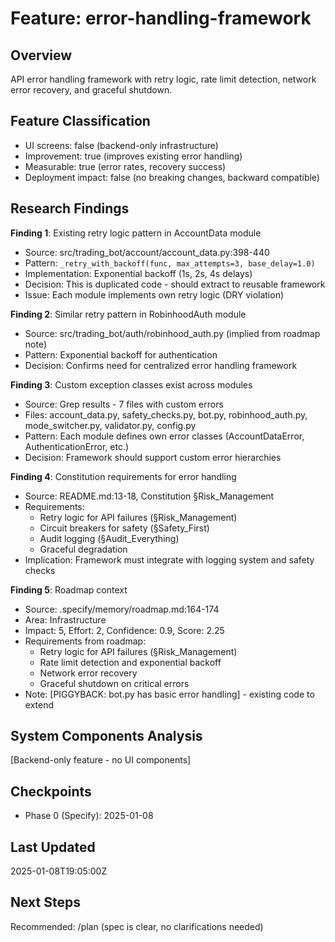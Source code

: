 # Feature: error-handling-framework

## Overview
API error handling framework with retry logic, rate limit detection, network error recovery, and graceful shutdown.

## Feature Classification
- UI screens: false (backend-only infrastructure)
- Improvement: true (improves existing error handling)
- Measurable: true (error rates, recovery success)
- Deployment impact: false (no breaking changes, backward compatible)

## Research Findings

**Finding 1**: Existing retry logic pattern in AccountData module
- Source: src/trading_bot/account/account_data.py:398-440
- Pattern: `_retry_with_backoff(func, max_attempts=3, base_delay=1.0)`
- Implementation: Exponential backoff (1s, 2s, 4s delays)
- Decision: This is duplicated code - should extract to reusable framework
- Issue: Each module implements own retry logic (DRY violation)

**Finding 2**: Similar retry pattern in RobinhoodAuth module
- Source: src/trading_bot/auth/robinhood_auth.py (implied from roadmap note)
- Pattern: Exponential backoff for authentication
- Decision: Confirms need for centralized error handling framework

**Finding 3**: Custom exception classes exist across modules
- Source: Grep results - 7 files with custom errors
- Files: account_data.py, safety_checks.py, bot.py, robinhood_auth.py, mode_switcher.py, validator.py, config.py
- Pattern: Each module defines own error classes (AccountDataError, AuthenticationError, etc.)
- Decision: Framework should support custom error hierarchies

**Finding 4**: Constitution requirements for error handling
- Source: README.md:13-18, Constitution §Risk_Management
- Requirements:
  - Retry logic for API failures (§Risk_Management)
  - Circuit breakers for safety (§Safety_First)
  - Audit logging (§Audit_Everything)
  - Graceful degradation
- Implication: Framework must integrate with logging system and safety checks

**Finding 5**: Roadmap context
- Source: .specify/memory/roadmap.md:164-174
- Area: Infrastructure
- Impact: 5, Effort: 2, Confidence: 0.9, Score: 2.25
- Requirements from roadmap:
  - Retry logic for API failures (§Risk_Management)
  - Rate limit detection and exponential backoff
  - Network error recovery
  - Graceful shutdown on critical errors
- Note: [PIGGYBACK: bot.py has basic error handling] - existing code to extend

## System Components Analysis
[Backend-only feature - no UI components]

## Checkpoints
- Phase 0 (Specify): 2025-01-08

## Last Updated
2025-01-08T19:05:00Z

## Next Steps
Recommended: /plan (spec is clear, no clarifications needed)
